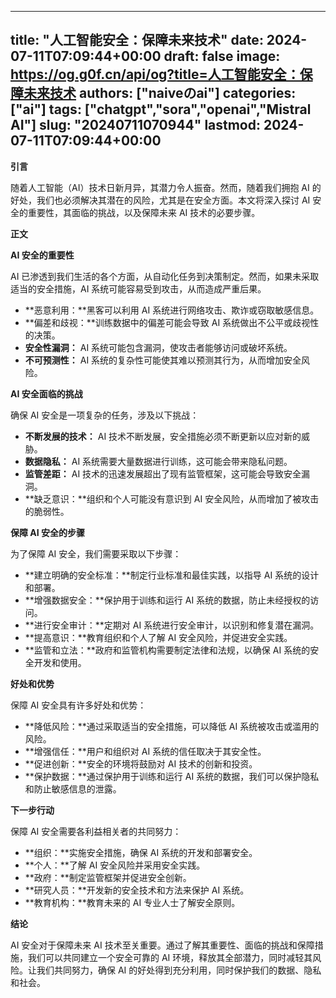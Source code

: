 
---
title: "人工智能安全：保障未来技术"
date: 2024-07-11T07:09:44+00:00
draft: false
image: https://og.g0f.cn/api/og?title=人工智能安全：保障未来技术
authors: ["naiveのai"]
categories: ["ai"]
tags: ["chatgpt","sora","openai","Mistral AI"]
slug: "20240711070944"
lastmod: 2024-07-11T07:09:44+00:00
---
**引言**

随着人工智能（AI）技术日新月异，其潜力令人振奋。然而，随着我们拥抱 AI 的好处，我们也必须解决其潜在的风险，尤其是在安全方面。本文将深入探讨 AI 安全的重要性，其面临的挑战，以及保障未来 AI 技术的必要步骤。

**正文**

**AI 安全的重要性**

AI 已渗透到我们生活的各个方面，从自动化任务到决策制定。然而，如果未采取适当的安全措施，AI 系统可能容易受到攻击，从而造成严重后果。

* **恶意利用：**黑客可以利用 AI 系统进行网络攻击、欺诈或窃取敏感信息。
* **偏差和歧视：**训练数据中的偏差可能会导致 AI 系统做出不公平或歧视性的决策。
* **安全性漏洞：** AI 系统可能包含漏洞，使攻击者能够访问或破坏系统。
* **不可预测性：** AI 系统的复杂性可能使其难以预测其行为，从而增加安全风险。

**AI 安全面临的挑战**

确保 AI 安全是一项复杂的任务，涉及以下挑战：

* **不断发展的技术：** AI 技术不断发展，安全措施必须不断更新以应对新的威胁。
* **数据隐私：** AI 系统需要大量数据进行训练，这可能会带来隐私问题。
* **监管差距：** AI 技术的迅速发展超出了现有监管框架，这可能会导致安全漏洞。
* **缺乏意识：**组织和个人可能没有意识到 AI 安全风险，从而增加了被攻击的脆弱性。

**保障 AI 安全的步骤**

为了保障 AI 安全，我们需要采取以下步骤：

* **建立明确的安全标准：**制定行业标准和最佳实践，以指导 AI 系统的设计和部署。
* **增强数据安全：**保护用于训练和运行 AI 系统的数据，防止未经授权的访问。
* **进行安全审计：**定期对 AI 系统进行安全审计，以识别和修复潜在漏洞。
* **提高意识：**教育组织和个人了解 AI 安全风险，并促进安全实践。
* **监管和立法：**政府和监管机构需要制定法律和法规，以确保 AI 系统的安全开发和使用。

**好处和优势**

保障 AI 安全具有许多好处和优势：

* **降低风险：**通过采取适当的安全措施，可以降低 AI 系统被攻击或滥用的风险。
* **增强信任：**用户和组织对 AI 系统的信任取决于其安全性。
* **促进创新：**安全的环境将鼓励对 AI 技术的创新和投资。
* **保护数据：**通过保护用于训练和运行 AI 系统的数据，我们可以保护隐私和防止敏感信息的泄露。

**下一步行动**

保障 AI 安全需要各利益相关者的共同努力：

* **组织：**实施安全措施，确保 AI 系统的开发和部署安全。
* **个人：**了解 AI 安全风险并采用安全实践。
* **政府：**制定监管框架并促进安全创新。
* **研究人员：**开发新的安全技术和方法来保护 AI 系统。
* **教育机构：**教育未来的 AI 专业人士了解安全原则。

**结论**

AI 安全对于保障未来 AI 技术至关重要。通过了解其重要性、面临的挑战和保障措施，我们可以共同建立一个安全可靠的 AI 环境，释放其全部潜力，同时减轻其风险。让我们共同努力，确保 AI 的好处得到充分利用，同时保护我们的数据、隐私和社会。